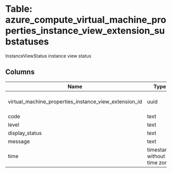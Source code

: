 
# Table: azure_compute_virtual_machine_properties_instance_view_extension_substatuses
InstanceViewStatus instance view status
## Columns
| Name        | Type           | Description  |
| ------------- | ------------- | -----  |
|virtual_machine_properties_instance_view_extension_id|uuid|Unique ID of azure_compute_virtual_machine_properties_instance_view_extensions table (FK)|
|code|text|The status code|
|level|text|The level code Possible values include: 'Info', 'Warning', 'Error'|
|display_status|text|The short localizable label for the status|
|message|text|The detailed status message, including for alerts and error messages|
|time|timestamp without time zone||
